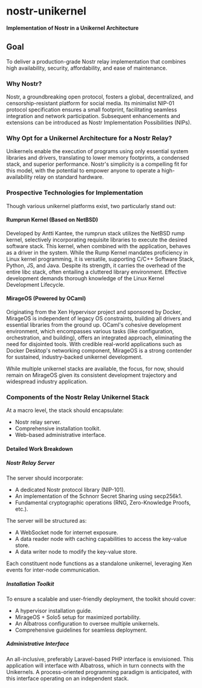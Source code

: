 # nostr-unikernel
**Implementation of Nostr in a Unikernel Architecture**

## Goal
To deliver a production-grade Nostr relay implementation that combines high availability, security, affordability, and ease of maintenance.

### Why Nostr?
Nostr, a groundbreaking open protocol, fosters a global, decentralized, and censorship-resistant platform for social media. Its minimalist NIP-01 protocol specification ensures a small footprint, facilitating seamless integration and network participation. Subsequent enhancements and extensions can be introduced as Nostr Implementation Possibilities (NIPs).

### Why Opt for a Unikernel Architecture for a Nostr Relay?
Unikernels enable the execution of programs using only essential system libraries and drivers, translating to lower memory footprints, a condensed stack, and superior performance. Nostr's simplicity is a compelling fit for this model, with the potential to empower anyone to operate a high-availability relay on standard hardware.

### Prospective Technologies for Implementation

Though various unikernel platforms exist, two particularly stand out:

#### Rumprun Kernel (Based on NetBSD)
Developed by Antti Kantee, the rumprun stack utilizes the NetBSD rump kernel, selectively incorporating requisite libraries to execute the desired software stack. This kernel, when combined with the application, behaves as a driver in the system. While the Rump Kernel mandates proficiency in Linux kernel programming, it is versatile, supporting C/C++ Software Stack, Python, JS, and Java. Despite its strength, it carries the overhead of the entire libc stack, often entailing a cluttered library environment. Effective development demands thorough knowledge of the Linux Kernel Development Lifecycle.

#### MirageOS (Powered by OCaml)
Originating from the Xen Hypervisor project and sponsored by Docker, MirageOS is independent of legacy OS constraints, building all drivers and essential libraries from the ground up. OCaml's cohesive development environment, which encompasses various tasks (like configuration, orchestration, and building), offers an integrated approach, eliminating the need for disjointed tools. With credible real-world applications such as Docker Desktop's networking component, MirageOS is a strong contender for sustained, industry-backed unikernel development.

While multiple unikernel stacks are available, the focus, for now, should remain on MirageOS given its consistent development trajectory and widespread industry application.

### Components of the Nostr Relay Unikernel Stack
At a macro level, the stack should encapsulate:
- Nostr relay server.
- Comprehensive installation toolkit.
- Web-based administrative interface.

#### Detailed Work Breakdown

##### Nostr Relay Server
The server should incorporate:
- A dedicated Nostr protocol library (NIP-101).
- An implementation of the Schnorr Secret Sharing using secp256k1.
- Fundamental cryptographic operations (RNG, Zero-Knowledge Proofs, etc.).

The server will be structured as:
- A WebSocket node for internet exposure.
- A data reader node with caching capabilities to access the key-value store.
- A data writer node to modify the key-value store.

Each constituent node functions as a standalone unikernel, leveraging Xen events for inter-node communication.

##### Installation Toolkit
To ensure a scalable and user-friendly deployment, the toolkit should cover:
- A hypervisor installation guide.
- MirageOS + Solo5 setup for maximized portability.
- An Albatross configuration to oversee multiple unikernels.
- Comprehensive guidelines for seamless deployment.

##### Administrative Interface
An all-inclusive, preferably Laravel-based PHP interface is envisioned. This application will interface with Albatross, which in turn connects with the Unikernels. A process-oriented programming paradigm is anticipated, with this interface operating on an independent stack.
